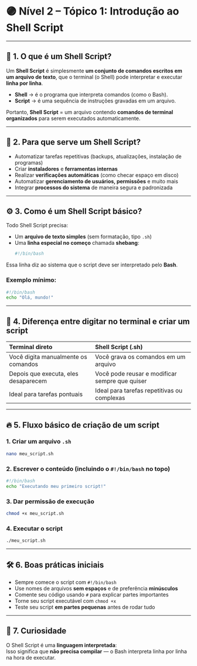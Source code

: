 
# 🟣 Nível 2 – Tópico 1: Introdução ao Shell Script

---

## 📖 1. O que é um Shell Script?

Um **Shell Script** é simplesmente **um conjunto de comandos escritos em um arquivo de texto**, que o terminal (o Shell) pode interpretar e executar **linha por linha**.

- **Shell** → é o programa que interpreta comandos (como o Bash).
- **Script** → é uma sequência de instruções gravadas em um arquivo.

Portanto, **Shell Script** = um arquivo contendo **comandos de terminal organizados** para serem executados automaticamente.

---

## 🧠 2. Para que serve um Shell Script?

- Automatizar tarefas repetitivas (backups, atualizações, instalação de programas)
- Criar **instaladores** e **ferramentas internas**
- Realizar **verificações automáticas** (como checar espaço em disco)
- Automatizar **gerenciamento de usuários, permissões** e muito mais
- Integrar **processos do sistema** de maneira segura e padronizada

---

## ⚙️ 3. Como é um Shell Script básico?

Todo Shell Script precisa:

- Um **arquivo de texto simples** (sem formatação, tipo `.sh`)
- Uma **linha especial no começo** chamada **shebang**:
  ```bash
  #!/bin/bash
  ```

Essa linha diz ao sistema que o script deve ser interpretado pelo **Bash**.

### Exemplo mínimo:

```bash
#!/bin/bash
echo "Olá, mundo!"
```

---

## 📂 4. Diferença entre digitar no terminal e criar um script

| Terminal direto | Shell Script (.sh) |
|:---|:---|
| Você digita manualmente os comandos | Você grava os comandos em um arquivo |
| Depois que executa, eles desaparecem | Você pode reusar e modificar sempre que quiser |
| Ideal para tarefas pontuais | Ideal para tarefas repetitivas ou complexas |

---

## 🔥 5. Fluxo básico de criação de um script

### 1. Criar um arquivo `.sh`
```bash
nano meu_script.sh
```

### 2. Escrever o conteúdo (incluindo o `#!/bin/bash` no topo)
```bash
#!/bin/bash
echo "Executando meu primeiro script!"
```

### 3. Dar permissão de execução
```bash
chmod +x meu_script.sh
```

### 4. Executar o script
```bash
./meu_script.sh
```

---

## 🛠️ 6. Boas práticas iniciais

- Sempre comece o script com `#!/bin/bash`
- Use nomes de arquivos **sem espaços** e de preferência **minúsculos**
- Comente seu código usando `#` para explicar partes importantes
- Torne seu script executável com `chmod +x`
- Teste seu script **em partes pequenas** antes de rodar tudo

---

## 🧠 7. Curiosidade

O Shell Script é uma **linguagem interpretada**:  
Isso significa que **não precisa compilar** — o Bash interpreta linha por linha na hora de executar.
